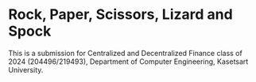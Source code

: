 # Rock, Paper, Scissors, Lizard and Spock

This is a submission for Centralized and Decentralized Finance class of 2024 (204496/219493), Department of Computer Engineering, Kasetsart University.
